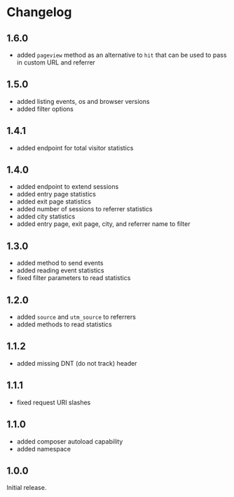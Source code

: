 # Changelog

## 1.6.0

* added `pageview` method as an alternative to `hit` that can be used to pass in custom URL and referrer

## 1.5.0

* added listing events, os and browser versions
* added filter options

## 1.4.1

* added endpoint for total visitor statistics

## 1.4.0

* added endpoint to extend sessions
* added entry page statistics
* added exit page statistics
* added number of sessions to referrer statistics
* added city statistics
* added entry page, exit page, city, and referrer name to filter

## 1.3.0

* added method to send events
* added reading event statistics
* fixed filter parameters to read statistics

## 1.2.0

* added `source` and `utm_source` to referrers
* added methods to read statistics

## 1.1.2

* added missing DNT (do not track) header

## 1.1.1

* fixed request URI slashes

## 1.1.0

* added composer autoload capability
* added namespace

## 1.0.0

Initial release.
